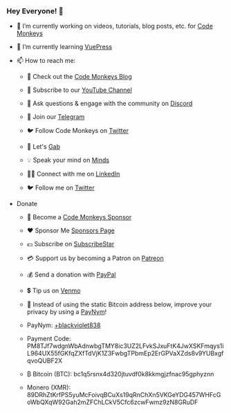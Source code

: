 ### Hey Everyone! 👋

- 🔭 I’m currently working on videos, tutorials, blog posts, etc. for <a href="https://github.com/codemonkeysio">Code Monkeys</a>

- 🌱 I’m currently learning <a href="https://vuepress.vuejs.org/">VuePress</a>

- 📫 How to reach me:

  - 🐒 Check out the <a href="https://www.codemonkeys.tech/">Code Monkeys Blog</a>

  - 🎥 Subscribe to our <a href="https://www.youtube.com/channel/UCteut5f1PHW8vP29o66z-kg">YouTube Channel</a>

  - 🤖 Ask questions & engage with the community on <a href="https://discord.gg/mh9rQmwJ8H">Discord</a>

  - 📨 Join our <a href="https://t.me/codemonkeystech">Telegram</a>

  - 🐦 Follow Code Monkeys on <a href="https://twitter.com/codemonkeystech">Twitter</a>

  - 🐸 Let's <a href="https://gab.com/codemonkeys">Gab</a>

  - 💡 Speak your mind on <a href="https://www.minds.com/codemonkeys/">Minds</a>

  - 👷‍♂️ Connect with me on <a href="https://www.linkedin.com/in/jason-chiarulli/">LinkedIn</a>

  - 🐦 Follow me on <a href="https://twitter.com/jason_chiarulli">Twitter</a>

- Donate

  - 🍌 Become a <a href="https://github.com/sponsors/codemonkeysio">Code Monkeys Sponsor</a>

  - ❤️ Sponsor Me <a href="https://github.com/sponsors/jchiarulli">Sponsors Page</a>

  - 💵 Subscribe on <a href="https://www.subscribestar.com/code-monkeys">SubscribeStar</a>

  - 💳 Support us by becoming a Patron on <a href="https://www.patreon.com/codemonkeys?fan_landing=true">Patreon</a>

  - 💰 Send a donation with <a href="https://paypal.me/codemonkeystech?locale.x=en_US">PayPal</a>

  - 💲 Tip us on <a href="https://venmo.com/u/codemonkeys">Venmo</a>

  - 🤖 Instead of using the static Bitcoin address below, improve your privacy by using a <a href="https://paynym.is/">PayNym</a>!

  - PayNym: <a href="https://paynym.is/+blackviolet838">+blackviolet838</a>

  - Payment Code: PM8TJf7wdgnWbAdnwbgTMY8ic3UZ2LFvkSJxuFtK4JwXSKFmqys1iL964UX55fGKfqZXfTdVjK1Z3FwbgTPbmEp2ErGPVaXZds8v9YUBxgfqvoQUBF2X

  - ₿ Bitcoin (BTC): bc1q5rsnx4d320jtuvdf0k8kkmgjzfnac95gphyznn

  - Monero (XMR): 89DRhZtKrfPS5yuMcFoivqBCuXs19qRnChXn5VKGeYDG457WHFcGoWbQXqW92Gah2mZFChLCkV5Cfc6zcwFwmz9zN8GRuDF
